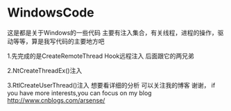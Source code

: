 ﻿# WindowsCode

这是都是关于Windows的一些代码 主要有注入集合，有关线程，进程的操作，驱动等等，算是我写代码的主要地方吧

1.先完成的是CreateRemoteThread Hook远程注入 后面跟它的两兄弟

2.NtCreateThreadEx()注入

3.RtlCreateUserThread()注入
想要看详细的分析 可以关注我的博客 谢谢，
if  you have more interests,you can focus on my blog  
http://www.cnblogs.com/arsense/
